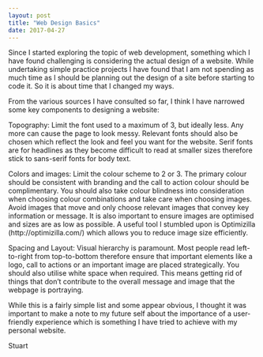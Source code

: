 ```yaml
---
layout: post
title: "Web Design Basics"
date: 2017-04-27
---
```


<p>Since I started exploring the topic of web development, something which I have found challenging is considering the actual design of a website. While undertaking simple practice projects I have found that I am not spending as much time as I should be planning out the design of a site before starting to code it. So it is about time that I changed my ways.</p>

<p>From the various sources I have consulted so far, I think I have narrowed some key components to designing a website:</p>

<p>Topography: Limit the font used to a maximum of 3, but ideally less. Any more can cause the page to look messy. Relevant fonts should also be chosen which reflect the look and feel you want for the website. Serif fonts are for headlines as they become difficult to read at smaller sizes therefore stick to sans-serif fonts for body text.</p>

<p>Colors and images: Limit the colour scheme to 2 or 3. The primary colour should be consistent with branding and the call to action colour should be complimentary. You should also take colour blindness into consideration when choosing colour combinations and take care when choosing images. Avoid images that move and only choose relevant images that convey key information or message. It is also important to ensure images are optimised and sizes are as low as possible. A useful tool I stumbled upon is Optimizilla (http://optimizilla.com/) which allows you to reduce image size efficiently.</p>

<p>Spacing and Layout: Visual hierarchy is paramount. Most people read left-to-right from top-to-bottom therefore ensure that important elements like a logo, call to actions or an important image are placed strategically. You should also utilise white space when required. This means getting rid of things that don’t contribute to the overall message and image that the webpage is portraying.</p>

<p>While this is a fairly simple list and some appear obvious, I thought it was important to make a note to my future self about the importance of a user-friendly experience which is something I have tried to achieve with my personal website.</p>

Stuart 
